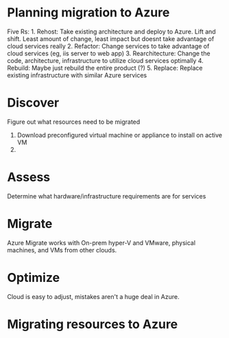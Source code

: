 # Planning migration to Azure

Five Rs: 
    1. Rehost: Take existing architecture and deploy to Azure. Lift and shift. Least amount of change, least impact but doesnt take advantage of cloud services really
    2. Refactor: Change services to take advantage of cloud services (eg, iis server to web app)
    3. Rearchitecture: Change the code, architecture, infrastructure to utilize cloud services optimally
    4. Rebuild: Maybe just rebuild the entire product (?)
    5. Replace: Replace existing infrastructure with similar Azure services
# Discover
Figure out what resources need to be migrated
1. Download preconfigured virtual machine or appliance to install on active VM
2. 

# Assess
Determine what hardware/infrastructure requirements are for services
# Migrate
Azure Migrate works with On-prem hyper-V and VMware, physical machines, and VMs from other clouds. 
# Optimize
Cloud is easy to adjust, mistakes aren't a huge deal in Azure.
# Migrating resources to Azure
